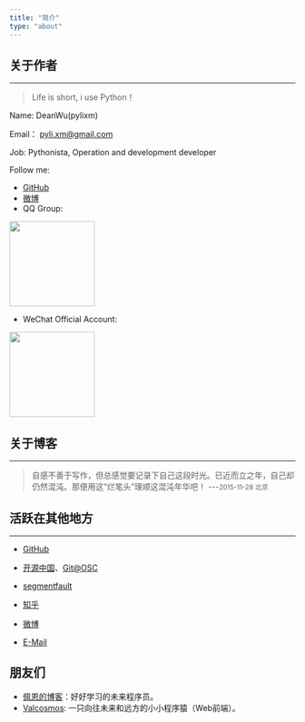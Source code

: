 ```yaml
---
title: "简介"
type: "about"
---
```


## 关于作者 
---

>Life is short, i use Python！

Name: DeanWu(pylixm)

Email： pyli.xm@gmail.com 

Job: Pythonista, Operation and development developer

Follow me: 

  - [GitHub](https://github.com/pylixm)
  - [微博](http://weibo.com/2258086637)
  - QQ Group:

<img src="/static/imgs/qr_qq_group.png" width = "150" height = "150" />

  - WeChat Official Account:

<img src="/static/imgs/qr_wechat.png" width = "150" height = "150" />

## 关于博客
---

> 自感不善于写作，但总感觉要记录下自己这段时光。已近而立之年，自己却仍然混沌。那便用这“烂笔头”理顺这混沌年华吧！
> ---<small>2015-11-28 北京</small>


## 活跃在其他地方
---

* [GitHub](https://github.com/pylixm)

* [开源中国](http://my.oschina.net/u/877170/blog)、[Git@OSC](http://git.oschina.net/whlz)

* [segmentfault](http://segmentfault.com/u/pyli)

* [知乎](http://www.zhihu.com/people/pylixm)

* [微博](http://weibo.com/2258086637)

* [E-Mail](mailto:pyli.xm@gmail.com)


## 朋友们

- [佩恩的博客](https://www.wuyabala.com/#contact)：好好学习的未来程序员。
- [Valcosmos](https://www.valzt.cn/): 一只向往未来和远方的小小程序猿（Web前端）。